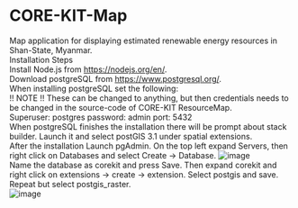 # CORE-KIT-Map
Map application for displaying estimated renewable energy resources in Shan-State, Myanmar.
<br>
Installation Steps
<br>
Install Node.js from https://nodejs.org/en/.
<br>
Download postgreSQL from https://www.postgresql.org/.
<br>
When installing postgreSQL set the following:
<br>
!! NOTE !!
These can be changed to anything, but then credentials needs to be changed in the source-code of CORE-KIT ResourceMap.
<br>
Superuser: postgres
password: admin
port: 5432
<br>
When postgreSQL finishes the installation there will be prompt about stack builder. Launch it and select postGIS 3.1 under spatial extensions.
<br>
After the installation Launch pgAdmin.
On the top left expand Servers, then right click on Databases and select Create -> Database.
![image](https://user-images.githubusercontent.com/14816655/130365668-276755a6-1863-4d38-8313-3ec64b27dcb4.png)
<br>
Name the database as corekit and press Save.
Then expand corekit and right click on extensions -> create -> extension. Select postgis and save.
Repeat but select postgis_raster.
<br>
![image](https://user-images.githubusercontent.com/14816655/130365836-5236b9cf-2749-4e5f-ac7b-cc198ff5a466.png)






